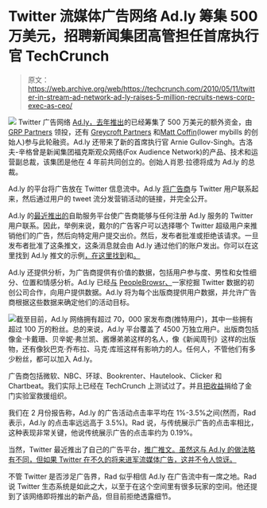 # Twitter 流媒体广告网络 Ad.ly 筹集 500 万美元，招聘新闻集团高管担任首席执行官 TechCrunch

> 原文：<https://web.archive.org/web/https://techcrunch.com/2010/05/11/twitter-in-stream-ad-network-ad-ly-raises-5-million-recruits-news-corp-exec-as-ceo/>

![](img/20673b34b9c113833625aaf31a960e50.png) Twitter 广告网络 [Ad.ly，](https://web.archive.org/web/20221210063512/http://ad.ly/)[去年推出](https://web.archive.org/web/20221210063512/https://beta.techcrunch.com/2009/09/22/ad-ly-brings-sponsored-tweets-from-celebrities/)的已经筹集了 500 万美元的额外资金，由 [GRP Partners](https://web.archive.org/web/20221210063512/http://www.crunchbase.com/financial-organization/grp-partners) 领投，还有 [Greycroft Partners](https://web.archive.org/web/20221210063512/http://www.crunchbase.com/financial-organization/greycroft-partners) 和[Matt Coffin](https://web.archive.org/web/20221210063512/http://www.crunchbase.com/person/matt-coffin)(lower mybills 的创始人)参与此轮融资。Ad.ly 还带来了新的首席执行官 Arnie Gullov-Singh。古洛夫-辛格曾是新闻集团福克斯观众网络(Fox Audience Network)的产品、技术和运营副总裁，该集团是他在 4 年前共同创立的。创始人肖恩·拉德将成为 Ad.ly 的总裁。

Ad.ly 的平台将广告放在 Twitter 信息流中。Ad.ly [将广告商](https://web.archive.org/web/20221210063512/https://beta.techcrunch.com/2009/10/20/with-fresh-funding-and-a-hollywood-pr-firm-will-ad-ly-define-twitter-advertising/)与 Twitter 用户联系起来，然后通过用户的 tweet 流分发营销活动的链接，并完全公开。

Ad.ly 的[最近推出的](https://web.archive.org/web/20221210063512/https://beta.techcrunch.com/2010/02/16/ad-ly-launches-self-serve-platform-for-advertisers-to-enable-sponsored-tweets/)自助服务平台使广告商能够与任何注册 Ad.ly 服务的 Twitter 用户联系。因此，举例来说，戴尔的广告客户可以选择哪个 Twitter 超级用户来推销他们的广告，然后向特定用户提交出价。然后，发布者批准或拒绝该请求。一旦发布者批准了这条推文，这条消息就会由 Ad.ly 通过他们的账户发出。你可以在这里找到 Ad.ly 推文的示例[，在这里找到](https://web.archive.org/web/20221210063512/http://twitter.com/briannorgard/status/7411684729)和[。](https://web.archive.org/web/20221210063512/http://twitter.com/bethenny/status/5981732870)

Ad.ly 还提供分析，为广告商提供有价值的数据，包括用户参与度、男性和女性细分、位置和情感分析。Ad.ly 已经[与](https://web.archive.org/web/20221210063512/https://beta.techcrunch.com/2009/12/17/ad-ly-launches-analytics-for-sponsored-tweets/) [PeopleBrowsr、](https://web.archive.org/web/20221210063512/http://www.peoplebrowsr.com/)一家挖掘 Twitter 数据的初创公司合作，向用户提供数据。Ad.ly 将为每个出版商提供用户数据，并允许广告商根据这些数据来确定他们的活动目标。

![](img/f53ef892fddd794ad9aaa05356ea467c.png)截至目前，Ad.ly 网络拥有超过 70，000 家发布商(推特用户)，其中一些拥有超过 100 万的粉丝。总的来说，Ad.ly 平台覆盖了 4500 万独立用户。出版商包括像金·卡戴珊、贝辛妮·弗兰凯、酱爆弟弟这样的名人，像《新闻周刊》这样的出版物，还有像狄巴克·乔布拉、马克·库班这样有影响力的人。任何人，不管他们有多少粉丝，都可以加入 Ad.ly。

广告商包括微软、NBC、环球、Bookrenter、Hautelook、Clicker 和 Chartbeat。我们实际上已经在 TechCrunch 上测试过了。并且[把收益](https://web.archive.org/web/20221210063512/https://beta.techcrunch.com/2010/03/24/schwing-ad-ly-wants-to-sell-one-techcrunch-tweet-for-7k/)捐给了金门实验室救援组织。

我们在 2 月份报告称，Ad.ly 的广告活动点击率平均在 1%-3.5%之间(然而，Rad 表示，Ad.ly 的点击率远远高于 3.5%)。Rad 说，与传统展示广告的点击率相比，这种表现非常关键，他说传统展示广告的点击率约为 0.19%。

当然，Twitter 最近推出了自己的广告平台，[推广推文。虽然这与 Ad.ly 的做法略有不同，但如果 Twitter 在不久的将来进军流媒体广告，这并不令人惊讶。](https://web.archive.org/web/20221210063512/https://beta.techcrunch.com/2010/04/12/full-details-on-twitters-long-awaited-ad-platform/)

不管 Twitter 是否涉足广告界，Rad 似乎相信 Ad.ly 在广告流中有一席之地。Rad 说 Twitter 生态系统是如此之大，以至于在这个空间里有很多玩家的空间。他还提到了该网络即将推出的新产品，但目前拒绝透露细节。